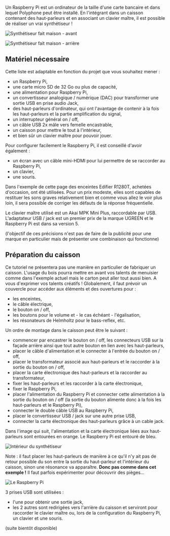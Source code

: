 Un Raspberry Pi est un ordinateur de la taille d'une carte bancaire et dans lequel Polyphone peut être installé. En l'intégrant dans un caisson contenant des haut-parleurs et en associant un clavier maître, il est possible de réaliser un vrai synthétiseur&nbsp;!

![Synthétiseur fait maison - avant](images/synth_front.jpg "Synthétiseur fait maison - avant")

![Synthétiseur fait maison - arrière](images/synth_back.jpg "Synthétiseur fait maison - arrière")

## Matériel nécessaire

Cette liste est adaptable en fonction du projet que vous souhaitez mener&nbsp;:
- un Raspberry Pi,
- une carte micro SD de 32 Go ou plus de capacité,
- une alimentation pour Raspberry Pi,
- un convertisseur analogique / numérique (DAC) pour transformer une sortie USB en prise audio Jack,
- des haut-parleurs d'ordinateur, qui ont l'avantage de contenir à la fois les haut-parleurs et la partie amplification du signal,
- un interrupteur général on / off,
- un câble USB 2x mâle vers femelle encastrable,
- un caisson pour mettre le tout à l'intérieur,
- et bien sûr un clavier maître pour pouvoir jouer.

Pour configurer facilement le Raspberry Pi, il est conseillé d'avoir également&nbsp;:
- un écran avec un câble mini-HDMI pour lui permettre de se raccorder au Raspberry Pi,
- un clavier,
- une souris.

Dans l'exemple de cette page des enceintes Edifier R1280T, achetées d'occasion, ont été utilisées. Pour un prix modeste, elles sont capables de restituer les sons graves relativement bien et comme vous allez le voir plus loin, il sera possible de corriger les défauts de la réponse fréquentielle.

Le clavier maître utilisé est un Akai MPK Mini Plus, raccordable par USB. L'adaptateur USB / jack est un premier prix de la marque UGREEN et le Raspberry Pi est dans sa version 5.

(l'objectif de ces précisions n'est pas de faire de la publicité pour une marque en particulier mais de présenter une combinaison qui fonctionne)

## Préparation du caisson

Ce tutoriel ne présentera pas une manière en particulier de fabriquer un caisson. L'usage du bois pourra mettre en avant vos talents de menuisier comme dans l'exemple actuel mais le carton peut aller tout aussi bien. A vous d'exprimer vos talents créatifs&nbsp;! Globalement, il faut prévoir un couvercle pour accéder aux éléments et des ouvertures pour&nbsp;:
- les enceintes,
- le câble électrique,
- le bouton on / off,
- les boutons pour le volume et - le cas échéant - l'égalisation,
- les résonateurs de Helmholtz pour le bass-reflex, etc.

Un ordre de montage dans le caisson peut être le suivant&nbsp;:
- commencer par encastrer le bouton on / off, les connecteurs USB sur la façade arrière ainsi que tout autre bouton en lien avec les haut-parleurs,
- placer le câble d'alimentation et le connecter à l'entrée du bouton on / off,
- placer le transformateur associé aux haut-parleurs et le raccorder à la sortie du bouton on / off,
- placer la carte électronique des haut-parleurs et la raccorder au transformateur,
- fixer les haut-parleurs et les raccorder à la carte électronique,
- fixer le Raspberry Pi,
- placer l'alimentation du Raspberry Pi et connecter cette alimentation à la sortie du bouton on / off (la sortie du bouton alimente donc à la fois les haut-parleurs et le Raspberry Pi),
- connecter le double câble USB au Raspberry Pi,
- placer le convertisseur USB / jack sur une autre prise USB,
- connecter la carte électronique des haut-parleurs grâce à un cable jack.

Dans l'image qui suit, l'alimentation et la carte électronique liées aux haut-parleurs sont entourées en orange. Le Raspberry Pi est entouré de bleu.

![Intérieur du synthétiseur](images/synth_inside.jpg "Intérieur du synthétiseur")

Note&nbsp;: il faut placer les haut-parleurs de manière à ce qu'il n'y ait pas de retour possible du son entre la sortie du haut-parleur et l'intérieur du caisson, sinon une résonance va apparaître. **Donc pas comme dans cet exemple&nbsp;!** Il faut parfois expérimenter pour découvrir des pièges...

![Le Raspberry Pi](images/synth_raspberry_pi.jpg "Le Raspberry Pi")

3 prises USB sont utilisées&nbsp;:
- l'une pour obtenir une sortie jack,
- les 2 autres sont redirigées vers l'arrière du caisson et serviront pour raccorder le clavier maître ou, lors de la configuration du Raspberry Pi, un clavier et une souris.

(suite bientôt disponible)